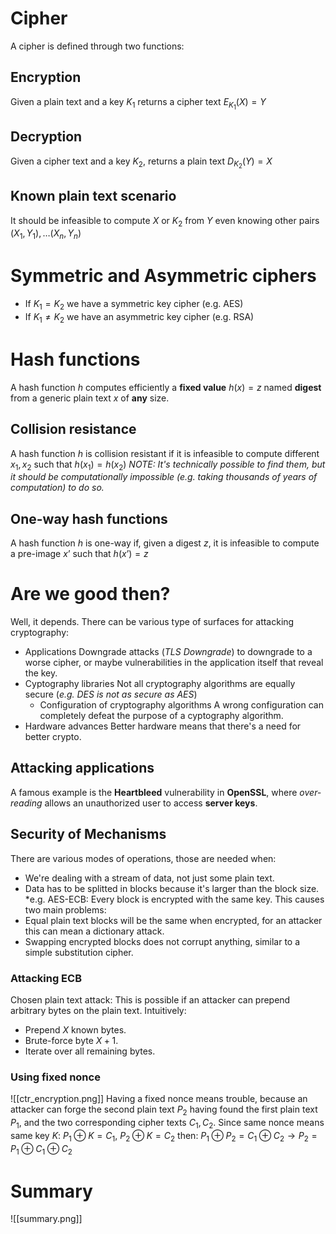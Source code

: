 # Cipher
A cipher is defined through two functions:
## Encryption
Given a plain text and a key $K_1$ returns a cipher text $E_{K_1}(X) = Y$
## Decryption
Given a cipher text and a key $K_2$, returns a plain text $D_{K_2}(Y) = X$

## Known plain text scenario
It should be infeasible to compute $X$ or $K_2$ from $Y$ even knowing other pairs $(X_1,Y_1), \dots (X_n,Y_n)$
# Symmetric and Asymmetric ciphers
- If $K_1=K_2$ we have a symmetric key cipher (e.g. AES)
- If $K_1 \neq K_2$ we have an asymmetric key cipher (e.g. RSA)
# Hash functions
A hash function $h$ computes efficiently a **fixed value** $h(x)= z$ named **digest** from a generic plain text $x$ of **any** size.
## Collision resistance
A hash function $h$ is collision resistant if it is infeasible to compute different $x_1, x_2$ such that $h(x_1) = h(x_2)$
*NOTE: It's technically possible to find them, but it should be computationally impossible (e.g. taking thousands of years of computation) to do so.*
## One-way hash functions
A hash function $h$ is one-way if, given a
digest $z$, it is infeasible to compute a pre-image $x’$ such that $h(x’)=z$
# Are we good then?
Well, it depends.
There can be various type of surfaces for attacking cryptography:
- Applications
  Downgrade attacks (*TLS Downgrade*) to downgrade to a worse cipher, or maybe vulnerabilities in the application itself that reveal the key.
- Cyptography libraries
  Not all cryptography algorithms are equally secure (*e.g. DES is not as secure as AES*)
  - Configuration of cryptography algorithms
    A wrong configuration can completely defeat the purpose of a cyptography algorithm.
- Hardware advances
  Better hardware means that there's a need for better crypto.
## Attacking applications
A famous example is the **Heartbleed** vulnerability in **OpenSSL**, where *over-reading* allows an unauthorized user to access **server keys**.
## Security of Mechanisms
There are various modes of operations, those are needed when:
- We're dealing with a stream of data, not just some plain text.
- Data has to be splitted in blocks because it's larger than the block size.
*e.g. AES-ECB: Every block is encrypted with the same key. This causes two main problems:
- Equal plain text blocks will be the same when encrypted, for an attacker this can mean a dictionary attack.
- Swapping encrypted blocks does not corrupt anything, similar to a simple substitution cipher.
### Attacking ECB
Chosen plain text attack:
This is possible if an attacker can prepend arbitrary bytes on the plain text.
Intuitively:
- Prepend $X$ known bytes.
- Brute-force byte $X+1$.
- Iterate over all remaining bytes.
### Using fixed nonce
![[ctr_encryption.png]]
Having a fixed nonce means trouble, because an attacker can forge the second plain text $P_2$ having found the first plain text $P_1$, and the two corresponding cipher texts $C_1, C_2$.
Since same nonce means same key $K$:
$P_1 \oplus K = C_1$, $P_2 \oplus K = C_2$ then:
$P_1 \oplus P_2 = C_1 \oplus C_2 \rightarrow P_2 = P_1 \oplus C_1 \oplus C_2$
# Summary
![[summary.png]]